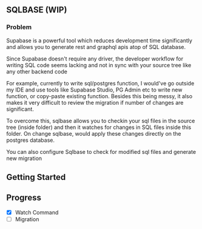 ## SQLBASE (WIP)

### Problem

Supabase is a powerful tool which reduces development time significantly and allows you to generate rest and graphql apis atop of SQL database.

Since Supabase doesn't require any driver, the developer workflow for writing SQL code seems lacking and not in sync with your source tree like any other backend code

For example, currently to write sql/postgres function, I would've go outside my IDE and use tools like Supabase Studio, PG Admin etc to write new function, or copy-paste existing function. Besides this being messy, it also makes it very difficult to review the migration if number of changes are significant.

To overcome this, sqlbase allows you to checkin your sql files in the source tree (inside folder) and then it watches for changes in SQL files inside this folder. On change sqlbase, would apply these changes directly on the postgres database.

You can also configure Sqlbase to check for modified sql files and generate new migration

## Getting Started

## Progress

- [x] Watch Command
- [ ] Migration
